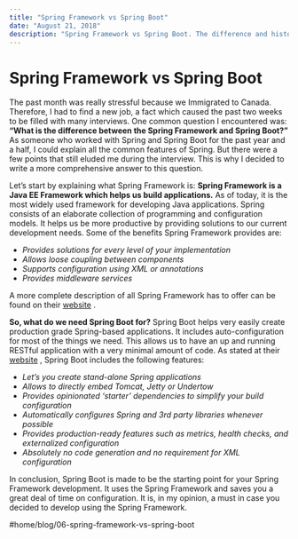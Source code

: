 ```yaml
---
title: "Spring Framework vs Spring Boot"
date: "August 21, 2018"
description: "Spring Framework vs Spring Boot. The difference and history of Spring."
---
```


# Spring Framework vs Spring Boot
The past month was really stressful because we Immigrated to Canada. Therefore, I had to find a new job, a fact which caused the past two weeks to be filled with many interviews. One common question I encountered was: **“What is the difference between the Spring Framework and Spring Boot?”** 
As someone who worked with Spring and Spring Boot for the past year and a half, I could explain all the common features of Spring. But there were a few points that still eluded me during the interview. This is why I decided to write a more comprehensive answer to this question.

Let’s start by explaining what Spring Framework is: **Spring Framework is a Java EE Framework which helps us build applications.** 
As of today, it is the most widely used framework for developing Java applications. Spring consists of an elaborate collection of programming and configuration models.  It helps us be more productive by providing solutions to our current development needs. Some of the benefits Spring Framework provides are:

* _Provides solutions for every level of your implementation_
* _Allows loose coupling between components_
* _Supports configuration using XML or annotations_
* _Provides middleware services_

A more complete description of all Spring Framework has to offer can be found on their  [website](https://spring.io/) .

**So, what do we need Spring Boot for?** Spring Boot helps very easily create production grade Spring-based applications. It includes auto-configuration for most of the things we need. This allows us to have an up and running RESTful application with a very minimal amount of code. As stated at their  [website](http://spring.io/projects/spring-boot) , Spring Boot includes the following features:

* _Let’s you create stand-alone Spring applications_
* _Allows to directly embed Tomcat, Jetty or Undertow_
* _Provides opinionated ‘starter’ dependencies to simplify your build configuration_
* _Automatically configures Spring and 3rd party libraries whenever possible_
* _Provides production-ready features such as metrics, health checks, and externalized configuration_
* _Absolutely no code generation and no requirement for XML configuration_

In conclusion, Spring Boot is made to be the starting point for your Spring Framework development. It uses the Spring Framework and saves you a great deal of time on configuration. It is, in my opinion, a must in case you decided to develop using the Spring Framework.

#home/blog/06-spring-framework-vs-spring-boot